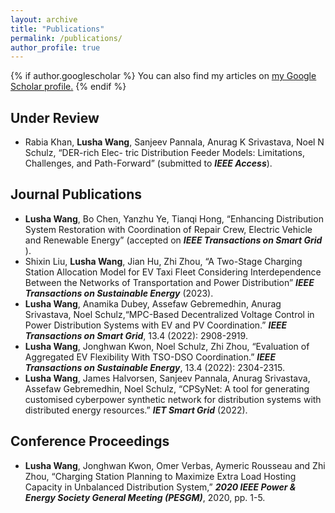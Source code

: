 ```yaml
---
layout: archive
title: "Publications"
permalink: /publications/
author_profile: true
---
```


{% if author.googlescholar %}
  You can also find my articles on <u><a href="{{author.googlescholar}}">my Google Scholar profile</a>.</u>
{% endif %}

<!--
{% include base_path %}

{% for post in site.publications reversed %}
  {% include archive-single.html %}
{% endfor %}
-->

Under Review
-----
* Rabia Khan, **Lusha Wang**, Sanjeev Pannala, Anurag K Srivastava, Noel N Schulz, “DER-rich Elec-
tric Distribution Feeder Models: Limitations, Challenges, and Path-Forward” (submitted to **_IEEE
Access_**).


Journal Publications
-----
* **Lusha Wang**, Bo Chen, Yanzhu Ye, Tianqi Hong, “Enhancing Distribution System Restoration with
Coordination of Repair Crew, Electric Vehicle and Renewable Energy” (accepted on **_IEEE Transactions on Smart Grid_** ).
* Shixin Liu, **Lusha Wang**, Jian Hu, Zhi Zhou, “A Two-Stage Charging Station Allocation Model for EV Taxi Fleet Considering Interdependence Between the Networks of Transportation and Power Distribution” **_IEEE Transactions on Sustainable Energy_** (2023).
* **Lusha Wang**, Anamika Dubey, Assefaw Gebremedhin, Anurag Srivastava, Noel Schulz,“MPC-Based
Decentralized Voltage Control in Power Distribution Systems with EV and PV Coordination.” **_IEEE
Transactions on Smart Grid_**, 13.4 (2022): 2908-2919.
* **Lusha Wang**, Jonghwan Kwon, Noel Schulz, Zhi Zhou, “Evaluation of Aggregated EV Flexibility With
TSO-DSO Coordination.” **_IEEE Transactions on Sustainable Energy_**, 13.4 (2022): 2304-2315.
* **Lusha Wang**, James Halvorsen, Sanjeev Pannala, Anurag Srivastava, Assefaw Gebremedhin, Noel
Schulz, “CPSyNet: A tool for generating customised cyberpower synthetic network for distribution
systems with distributed energy resources.” **_IET Smart Grid_** (2022).


Conference Proceedings
-----
*  **Lusha Wang**, Jonghwan Kwon, Omer Verbas, Aymeric Rousseau and Zhi Zhou, “Charging Station
Planning to Maximize Extra Load Hosting Capacity in Unbalanced Distribution System,” **_2020 IEEE
Power & Energy Society General Meeting (PESGM)_**, 2020, pp. 1-5.